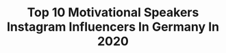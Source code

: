 ---
title: Top 10 Motivational Speakers Instagram Influencers In Germany In 2020
description: >-
  Find top motivational speakers Instagram influencers in Germany in 2020. Most popular hashtags: #motivation #mindset #speaker #training.
platform: Instagram
profiles:
  - username: "denise_schindler"
    fullname: >-
      Denise Schindler
    location: "Germany"
    followers: 7219
    engagement: 511
    commentsToLikes: 0.046472
    id: ck5zstay8z5bs0i14y6nhpcpy
    verified: true
    hashtags: "#mecuris, #wasserfest, #girlstour, #sunday"
  - username: "saiknd"
    fullname: >-
      国木田彩良
    location: "Germany"
    followers: 46453
    engagement: 173
    commentsToLikes: 0.009205
    id: ck8t081pdr55e0j78xlp443fc
    verified: true
    hashtags: "#rip, #juniito, #praiseofshadow"
  - username: "flysupermario"
    fullname: >-
      Mario Bakalov
    location: "Germany"
    followers: 6336
    engagement: 788
    commentsToLikes: 0.035472
    id: ck9hc1ecfjbop0j78dtddpb1l
    verified: false
    hashtags: "#sofia, #ostern, #bulgaria, #kiss"
  - username: "nicoldsquash"
    fullname: >-
      Nicol David
    location: "Germany"
    followers: 111758
    engagement: 232
    commentsToLikes: 0.020308
    id: ck5hie3z5d1ms0i11pagaglb4
    verified: true
    hashtags: "#barbiemy, #staystrongmalaysia, #mystory, #besafe"
  - username: "flywithcaptainjoe"
    fullname: >-
      Captain Joe
    location: "Germany"
    followers: 344777
    engagement: 527
    commentsToLikes: 0.011790
    id: ck0vvn8a9pvcp0i1986zpv2as
    verified: true
    hashtags: "#training, #corona, #four, #mornings"
  - username: "gelaallmann"
    fullname: >-
      GelaAllmann
    location: "Germany"
    followers: 45046
    engagement: 498
    commentsToLikes: 0.010253
    id: ck5c7u7dd87bh0i114751nclc
    verified: false
    hashtags: "#familytrip, #fall, #lake, #binding"
  - username: "laurahelena_creative"
    fullname: >-
      LauraHelena_creative
    location: "Germany"
    followers: 34279
    engagement: 209
    commentsToLikes: 0.025107
    id: ck15tmvjsiv950i19vjk6ef29
    verified: false
    hashtags: "#inspiration, #elfiaarcen, #staytuned, #festivalvibes"
  - username: "lukasirmler"
    fullname: >-
      LUKAS IRMLER - SLACKLINER 🇩🇪
    location: "Germany"
    followers: 12146
    engagement: 416
    commentsToLikes: 0.038853
    id: ck1386daaep8b0i19n4ty6sre
    verified: false
    hashtags: "#advertising, #blackroll, #utno, #yourshotphotographer"
  - username: "philiphofmacher"
    fullname: >-
      Philip Hofmacher
    location: "Germany"
    followers: 27389
    engagement: 221
    commentsToLikes: 0.059782
    id: ck8sxsu57ijd30j78iy589vmy
    verified: false
    hashtags: "#igersvie, #conference, #speaker, #viennaeats"
  - username: "the_kwien_of_schlagfertigkeit"
    fullname: >-
      Nicole Staudinger
    location: "Germany"
    followers: 10763
    engagement: 609
    commentsToLikes: 0.037757
    id: ck5bu435dh4r80i11jl2ci39c
    verified: false
    hashtags: "#vollhipp, #dierunnersworld, #priorit, #nixsuperwoman"
---
